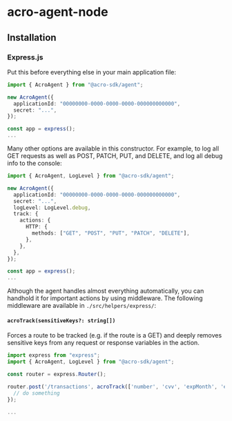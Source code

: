 # acro-agent-node

## Installation

### Express.js

Put this before everything else in your main application file:

```typescript
import { AcroAgent } from "@acro-sdk/agent";

new AcroAgent({
  applicationId: "00000000-0000-0000-0000-000000000000",
  secret: "...",
});

const app = express();
...
```

Many other options are available in this constructor. For example, to log all GET requests as well as POST, PATCH, PUT, and DELETE, and log all debug info to the console:

```typescript
import { AcroAgent, LogLevel } from "@acro-sdk/agent";

new AcroAgent({
  applicationId: "00000000-0000-0000-0000-000000000000",
  secret: "...",
  logLevel: LogLevel.debug,
  track: {
    actions: {
      HTTP: {
        methods: ["GET", "POST", "PUT", "PATCH", "DELETE"],
      },
    },
  },
});

const app = express();
...
```

Although the agent handles almost everything automatically, you can handhold it for important actions by using middleware. The following middleware are available in `./src/helpers/express/`:

#### `acroTrack(sensitiveKeys?: string[])`

Forces a route to be tracked (e.g. if the route is a GET) and deeply removes sensitive keys from any request or response variables in the action.

```typescript
import express from "express";
import { AcroAgent, LogLevel } from "@acro-sdk/agent";

const router = express.Router();

router.post('/transactions', acroTrack(['number', 'cvv', 'expMonth', 'expYear']), (req, res) => {
  // do something
});

...
```